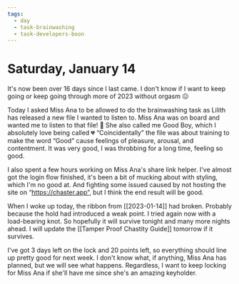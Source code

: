```yaml
---
tags:
  - day
  - task-brainwashing
  - task-developers-boon
---
```


# Saturday, January 14

It's now been over 16 days since I last came. I don't know if I want to keep going or keep going through more of 2023 without orgasm 😖

Today I asked Miss Ana to be allowed to do the brainwashing task as Lilith has released a new file I wanted to listen to. Miss Ana was on board and wanted me to listen to that file! 🥳 She also called me Good Boy, which I absolutely love being called 💔 “Coincidentally” the file was about training to make the word “Good” cause feelings of pleasure, arousal, and contentment.  It was very good, I was throbbing for a long time, feeling so good. 

I also spent a few hours working on Miss Ana's share link helper. I've almost got the login flow finished, it's been a bit of mucking about with styling, which I'm no good at. And fighting some issued caused by not hosting the site on “https://chaster.app”, but I think the end result will be good.

When I woke up today, the ribbon from [[2023-01-14]] had broken. Probably because the hold had introduced a weak point. I tried again now with a load-bearing knot. So hopefully it will survive tonight and many more nights ahead. I will update the [[Tamper Proof Chastity Guide]] tomorrow if it survives.

I've got 3 days left on the lock and 20 points left, so everything should line up pretty good for next week. I don't know what, if anything, Miss Ana has planned, but we will see what happens. Regardless, I want to keep locking for Miss Ana if she'll have me since she's an amazing keyholder.